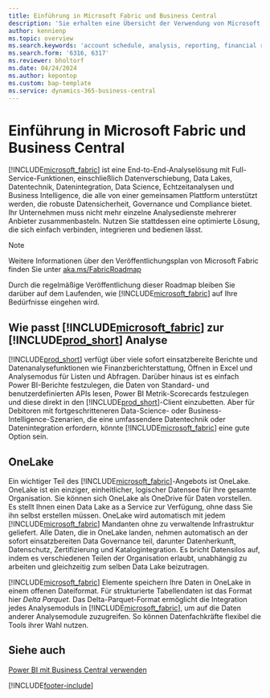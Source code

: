 ```yaml
---
title: Einführung in Microsoft Fabric und Business Central
description: 'Sie erhalten eine Übersicht der Verwendung von Microsoft Fabric, um Erkenntnisse, Business Intelligence und KPIs aus Ihren Business Central-Daten zu erhalten.'
author: kennienp
ms.topic: overview
ms.search.keywords: 'account schedule, analysis, reporting, financial report, business intelligence, KPI'
ms.search.form: '6316, 6317'
ms.reviewer: bholtorf
ms.date: 04/24/2024
ms.author: kepontop
ms.custom: bap-template
ms.service: dynamics-365-business-central
---
```

# Einführung in Microsoft Fabric und Business Central

[!INCLUDE[microsoft_fabric](includes/microsoft_fabric.md)] ist eine End-to-End-Analyselösung mit Full-Service-Funktionen, einschließlich Datenverschiebung, Data Lakes, Datentechnik, Datenintegration, Data Science, Echtzeitanalysen und Business Intelligence, die alle von einer gemeinsamen Plattform unterstützt werden, die robuste Datensicherheit, Governance und Compliance bietet. Ihr Unternehmen muss nicht mehr einzelne Analysedienste mehrerer Anbieter zusammenbasteln. Nutzen Sie stattdessen eine optimierte Lösung, die sich einfach verbinden, integrieren und bedienen lässt.

> [!NOTE]
> Weitere Informationen über den Veröffentlichungsplan von Microsoft Fabric finden Sie unter [aka.ms/FabricRoadmap](https://aka.ms/FabricRoadmap)
> 
> Durch die regelmäßige Veröffentlichung dieser Roadmap bleiben Sie darüber auf dem Laufenden, wie [!INCLUDE[microsoft_fabric](includes/microsoft_fabric.md)] auf Ihre Bedürfnisse eingehen wird.

## Wie passt [!INCLUDE[microsoft_fabric](includes/microsoft_fabric.md)] zur [!INCLUDE[prod_short](includes/prod_short.md)] Analyse

[!INCLUDE[prod_short](includes/prod_short.md)] verfügt über viele sofort einsatzbereite Berichte und Datenanalysefunktionen wie Finanzberichterstattung, Öffnen in Excel und Analysemodus für Listen und Abfragen. Darüber hinaus ist es einfach Power BI-Berichte festzulegen, die Daten von Standard- und benutzerdefinierten APIs lesen, Power BI Metrik-Scorecards festzulegen und diese direkt in den [!INCLUDE[prod_short](includes/prod_short.md)]-Client einzubetten. Aber für Debitoren mit fortgeschritteneren Data-Science- oder Business-Intelligence-Szenarien, die eine umfassendere Datentechnik oder Datenintegration erfordern, könnte [!INCLUDE[microsoft_fabric](includes/microsoft_fabric.md)] eine gute Option sein. 

## OneLake

Ein wichtiger Teil des [!INCLUDE[microsoft_fabric](includes/microsoft_fabric.md)]-Angebots ist OneLake. OneLake ist ein einziger, einheitlicher, logischer Datensee für Ihre gesamte Organisation. Sie können sich OneLake als OneDrive für Daten vorstellen. Es stellt Ihnen einen Data Lake as a Service zur Verfügung, ohne dass Sie ihn selbst erstellen müssen. OneLake wird automatisch mit jedem [!INCLUDE[microsoft_fabric](includes/microsoft_fabric.md)] Mandanten ohne zu verwaltende Infrastruktur geliefert. Alle Daten, die in OneLake landen, nehmen automatisch an der sofort einsatzbereiten Data Governance teil, darunter Datenherkunft, Datenschutz, Zertifizierung und Katalogintegration. Es bricht Datensilos auf, indem es verschiedenen Teilen der Organisation erlaubt, unabhängig zu arbeiten und gleichzeitig zum selben Data Lake beizutragen.

[!INCLUDE[microsoft_fabric](includes/microsoft_fabric.md)] Elemente speichern Ihre Daten in OneLake in einem offenen Dateiformat. Für strukturierte Tabellendaten ist das Format hier *Delta Parquet*. Das Delta-Parquet-Format ermöglicht die Integration jedes Analysemoduls in [!INCLUDE[microsoft_fabric](includes/microsoft_fabric.md)], um auf die Daten anderer Analysemodule zuzugreifen. So können Datenfachkräfte flexibel die Tools ihrer Wahl nutzen.


## Siehe auch
[Power BI mit Business Central verwenden](admin-powerbi.md)   

[!INCLUDE[footer-include](includes/footer-banner.md)]
